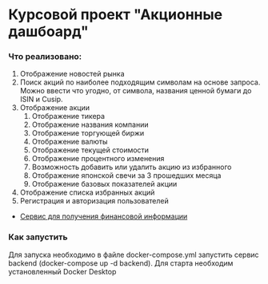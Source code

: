# Курсовой проект "Акционные дашбоард"

### Что реализовано:

1. Отображение новостей рынка
2. Поиск акций по наиболее подходящим символам на основе запроса. Можно ввести что угодно, от символа, названия ценной бумаги до ISIN и Cusip.
3. Отображение акции
    1. Отображение тикера
    2. Отображение названия компании
   3. Отображение торгующей биржи
   4. Отображение валюты
   5. Отображение текущей стоимости
   6. Отображение процентного изменения
   7. Возможность добавить или удалить акцию из избранного
   8. Отображение японской свечи за 3 прошедших месяца
   9. Отображение базовых показателей акции
4. Отображение списка избранных акций
5. Регистрация и авторизация пользователей

* [Сервис для получения финансовой информации](https://finnhub.io/)

### Как запустить

Для запуска необходимо в файле docker-compose.yml запустить сервис backend (docker-compose up -d backend). Для старта необходим установленный Docker Desktop

